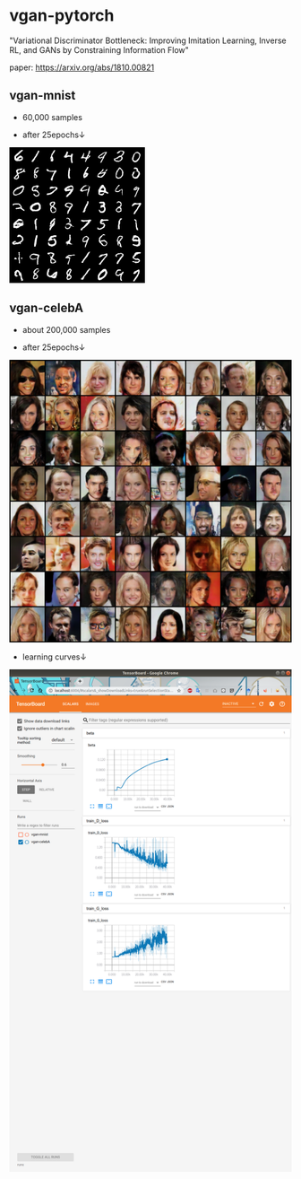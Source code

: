 # vgan-pytorch

"Variational Discriminator Bottleneck: Improving Imitation Learning, Inverse RL, and GANs by Constraining Information Flow"

paper: https://arxiv.org/abs/1810.00821

## vgan-mnist

- 60,000 samples

- after 25epochs↓

![](img/vgan-mnist/epoch_025.png)

## vgan-celebA

- about 200,000 samples

- after 25epochs↓

![](img/vgan-celebA/epoch_025.png)

- learning curves↓

![](img/vgan-celebA.png)
